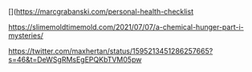 [](https://marcgrabanski.com/personal-health-checklist


https://slimemoldtimemold.com/2021/07/07/a-chemical-hunger-part-i-mysteries/


https://twitter.com/maxhertan/status/1595213451286257665?s=46&t=DeWSgRMsEgEPQKbTVM05pw